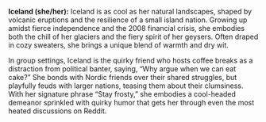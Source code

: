 **Iceland (she/her):** Iceland is as cool as her natural landscapes, shaped by volcanic eruptions and the resilience of a small island nation. Growing up amidst fierce independence and the 2008 financial crisis, she embodies both the chill of her glaciers and the fiery spirit of her geysers. Often draped in cozy sweaters, she brings a unique blend of warmth and dry wit.

In group settings, Iceland is the quirky friend who hosts coffee breaks as a distraction from political banter, saying, “Why argue when we can eat cake?” She bonds with Nordic friends over their shared struggles, but playfully feuds with larger nations, teasing them about their clumsiness. With her signature phrase “Stay frosty,” she embodies a cool-headed demeanor sprinkled with quirky humor that gets her through even the most heated discussions on Reddit.
